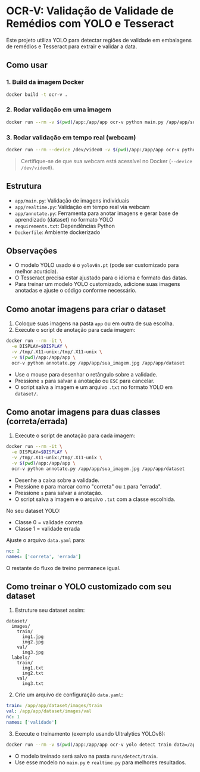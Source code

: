 # OCR-V: Validação de Validade de Remédios com YOLO e Tesseract

Este projeto utiliza YOLO para detectar regiões de validade em embalagens de remédios e Tesseract para extrair e validar a data.

## Como usar

### 1. Build da imagem Docker

```sh
docker build -t ocr-v .
```

### 2. Rodar validação em uma imagem

```sh
docker run --rm -v $(pwd)/app:/app/app ocr-v python main.py /app/app/sua_imagem.jpg
```

### 3. Rodar validação em tempo real (webcam)

```sh
docker run --rm --device /dev/video0 -v $(pwd)/app:/app/app ocr-v python realtime.py
```

> Certifique-se de que sua webcam está acessível no Docker (`--device /dev/video0`).

## Estrutura
- `app/main.py`: Validação de imagens individuais
- `app/realtime.py`: Validação em tempo real via webcam
- `app/annotate.py`: Ferramenta para anotar imagens e gerar base de aprendizado (dataset) no formato YOLO
- `requirements.txt`: Dependências Python
- `Dockerfile`: Ambiente dockerizado

## Observações
- O modelo YOLO usado é o `yolov8n.pt` (pode ser customizado para melhor acurácia).
- O Tesseract precisa estar ajustado para o idioma e formato das datas.
- Para treinar um modelo YOLO customizado, adicione suas imagens anotadas e ajuste o código conforme necessário.

## Como anotar imagens para criar o dataset

1. Coloque suas imagens na pasta `app` ou em outra de sua escolha.
2. Execute o script de anotação para cada imagem:

```sh
docker run --rm -it \
  -e DISPLAY=$DISPLAY \
  -v /tmp/.X11-unix:/tmp/.X11-unix \
  -v $(pwd)/app:/app/app \
  ocr-v python annotate.py /app/app/sua_imagem.jpg /app/app/dataset
```

- Use o mouse para desenhar o retângulo sobre a validade.
- Pressione `s` para salvar a anotação ou `ESC` para cancelar.
- O script salva a imagem e um arquivo `.txt` no formato YOLO em `dataset/`.

## Como anotar imagens para duas classes (correta/errada)

1. Execute o script de anotação para cada imagem:

```sh
docker run --rm -it \
  -e DISPLAY=$DISPLAY \
  -v /tmp/.X11-unix:/tmp/.X11-unix \
  -v $(pwd)/app:/app/app \
  ocr-v python annotate.py /app/app/sua_imagem.jpg /app/app/dataset
```

- Desenhe a caixa sobre a validade.
- Pressione `0` para marcar como "correta" ou `1` para "errada".
- Pressione `s` para salvar a anotação.
- O script salva a imagem e o arquivo `.txt` com a classe escolhida.

No seu dataset YOLO:
- Classe 0 = validade correta
- Classe 1 = validade errada

Ajuste o arquivo `data.yaml` para:
```yaml
nc: 2
names: ['correta', 'errada']
```

O restante do fluxo de treino permanece igual.

## Como treinar o YOLO customizado com seu dataset

1. Estruture seu dataset assim:

```
dataset/
  images/
    train/
      img1.jpg
      img2.jpg
    val/
      img3.jpg
  labels/
    train/
      img1.txt
      img2.txt
    val/
      img3.txt
```

2. Crie um arquivo de configuração `data.yaml`:

```yaml
train: /app/app/dataset/images/train
val: /app/app/dataset/images/val
nc: 1
names: ['validade']
```

3. Execute o treinamento (exemplo usando Ultralytics YOLOv8):

```sh
docker run --rm -v $(pwd)/app:/app/app ocr-v yolo detect train data=/app/app/dataset/data.yaml model=yolov8n.pt epochs=50 imgsz=640
```

- O modelo treinado será salvo na pasta `runs/detect/train`.
- Use esse modelo no `main.py` e `realtime.py` para melhores resultados.
